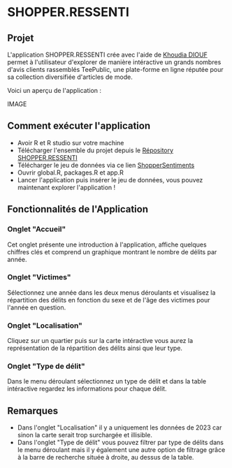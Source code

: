 # SHOPPER.RESSENTI

## Projet
L'application SHOPPER.RESSENTI crée avec l'aide de [Khoudia DIOUF](https://github.com/KhoudiaDiouf/KhoudiaDiouf) permet à l'utilisateur d'explorer de manière intéractive un grands nombres d'avis clients rassemblés TeePublic, une plate-forme en ligne réputée pour sa collection diversifiée d'articles de mode. 

Voici un aperçu de l'application : 

IMAGE


## Comment exécuter l'application

- Avoir R et R studio sur votre machine
- Télécharger l'ensemble du projet depuis le [Répository SHOPPER.RESSENTI](https://github.com/CeliaMarty/SHOPPER.RESSENTI)
- Télécharger le jeu de données via ce lien [ShopperSentiments](https://data.lacity.org/Public-Safety/Crime-Data-from-2020-to-Present/2nrs-mtv8/about_data)
- Ouvrir global.R, packages.R et app.R
- Lancer l'application puis insérer le jeu de données, vous pouvez maintenant explorer l'application ! 
  

## Fonctionnalités de l'Application

### Onglet "Accueil"
Cet onglet présente une introduction à l'application, affiche quelques chiffres clés et comprend un graphique montrant le nombre de délits par année.

### Onglet "Victimes"
Sélectionnez une année dans les deux menus déroulants et visualisez la répartition des délits en fonction du sexe et de l'âge des victimes pour l'année en question.

### Onglet "Localisation"
Cliquez sur un quartier puis sur la carte intéractive vous aurez la représentation de la répartition des délits ainsi que leur type.

### Onglet "Type de délit"
Dans le menu déroulant sélectionnez un type de délit et dans la table intéractive regardez les informations pour chaque délit.

## Remarques 
- Dans l'onglet "Localisation" il y a uniquement les données de 2023 car sinon la carte serait trop surchargée et illisible.
- Dans l'onglet "Type de délit" vous pouvez filtrer par type de délits dans le menu déroulant mais il y également une autre option de filtrage grâce à la barre de recherche située à droite, au dessus de la table. 
